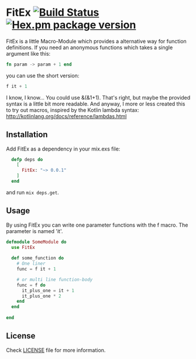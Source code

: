 FitEx [![Build Status](https://travis-ci.org/timdeputter/FitEx.svg?branch=master)](https://travis-ci.org/timdeputter/FitEx) [![Hex.pm package version](https://img.shields.io/hexpm/v/FitEx.svg?style=flat)](https://hex.pm/packages/fitex)
==========

FitEx is a little Macro-Module which provides a alternative way for function definitions.
If you need an anonymous functions which takes a single argument like this:

```elixir
fn param -> param + 1 end
```

you can use the short version:

```elixir
f it + 1
```

I know, I know... You could use &(&1+1). That's right, but maybe the provided syntax is a little bit more readable.
And anyway, I more or less created this to try out macros, inspired by the Kotlin lambda syntax: http://kotlinlang.org/docs/reference/lambdas.html



## Installation

Add FitEx as a dependency in your mix.exs file:

```elixir
  defp deps do
    [
      FitEx: "~> 0.0.1"
    ]
  end
```

and run `mix deps.get`.

## Usage

By using FitEx you can write one parameter functions with the f macro. The parameter is named 'it'. 

```elixir
defmodule SomeModule do
  use FitEx
  
  def some_function do
    # One liner
    func = f it + 1

    # or multi line function-body
    func = f do
      it_plus_one = it + 1
      it_plus_one * 2
    end
  end
  
end
```

## License

Check [LICENSE](LICENSE) file for more information.
